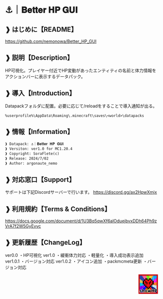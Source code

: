 # ⚓｜𝐁𝐞𝐭𝐭𝐞𝐫 𝐇𝐏 𝐆𝐔𝐈
## ❱ はじめに【README】
https://github.com/nemonowa/Better_HP_GUI

## ❱ 説明【Description】
HP可視化。プレイヤー付近でHP変動があったエンティティの名前と体力情報をアクションバーに表示するデータパック。

## ❱ 導入【Introduction】
Datapackフォルダに配置。必要に応じて/reloadをすることで導入通知が出る。
```
%userprofile%\AppData\Roaming\.minecraft\saves\<world>\datapacks
```

## ❱ 情報【Information】
```
❱ Datapack: ⚓｜𝐁𝐞𝐭𝐭𝐞𝐫 𝐇𝐏 𝐆𝐔𝐈
❱ Versiton: ver1.0 for MC1.20.4
❱ Copyright: SoraFlete(c)
❱ Release: 2024/7/02
❱ Author: argonaute_nemo
```

## ❱ 対応窓口【Support】
サポートは下記Discordサーバーで行います。
https://discord.gg/ax2HpwXmjx

## ❱ 利用規約【Terms & Conditions】
https://docs.google.com/document/d/1U3Bq5qwXf6alOduejbvxDDh64Ph9zVrA7f2W5GyEvvc

## ❱ 更新履歴【ChangeLog】
ver0.0
・HP可視化
ver1.0
・緩衝体力対応
・軽量化
・導入成功表示追加
ver1.0.1
・バージョン対応
ver1.0.2
・アイコン追加
・packmcmeta更新
・バージョン対応
<p align="right">
<img src="https://github.com/nemonowa/Better_HP_GUI/blob/main/icon.png?raw=true" alt="discord.js" /></a>
</p>
